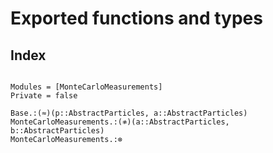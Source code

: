 # Exported functions and types
## Index

```@index
```
```@autodocs
Modules = [MonteCarloMeasurements]
Private = false
```
```@docs
Base.:(≈)(p::AbstractParticles, a::AbstractParticles)
MonteCarloMeasurements.:(≉)(a::AbstractParticles, b::AbstractParticles)
MonteCarloMeasurements.:⊗
```
